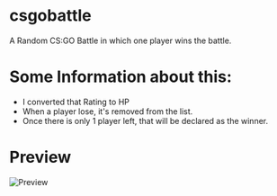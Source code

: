# csgobattle
A Random CS:GO Battle in which one player wins the battle.

# Some Information about this:
- I converted that Rating to HP
- When a player lose, it's removed from the list.
- Once there is only 1 player left, that will be declared as the winner.

# Preview
![Preview](https://i.imgur.com/mOwXHRC.png)

